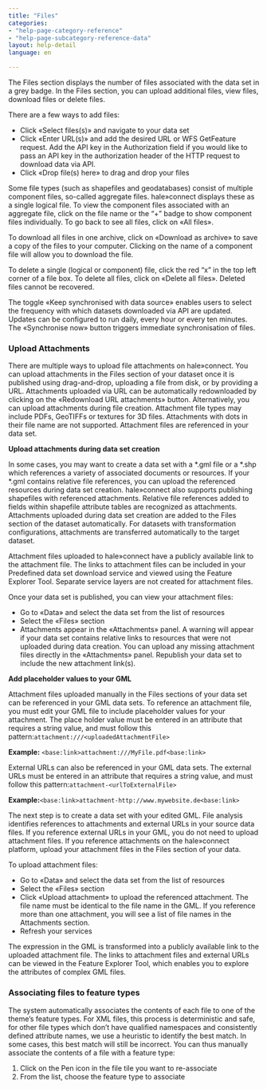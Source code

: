 ```yaml
---
title: "Files"
categories:
- "help-page-category-reference"
- "help-page-subcategory-reference-data"
layout: help-detail
language: en

---
```


The Files section displays the number of files associated with the data set in a grey badge. In the Files section, you can upload additional files, view files, download files or delete files.

There are a few ways to add files:

  * Click «Select files(s)» and navigate to your data set
  * Click «Enter URL(s)» and add the desired URL or WFS GetFeature request. Add the API key in the Authorization field if you would like to pass an API key in the authorization header of the HTTP request to download data via API.
  * Click «Drop file(s) here» to drag and drop your files

Some file types (such as shapefiles and geodatabases) consist of multiple component files, so-called aggregate files. hale»connect displays these as a single logical file. To view the component files associated with an aggregate file, click on the file name or the “+” badge to show component files individually. To go back to see all files, click on «All files».

 To download all files in one archive, click on «Download as archive» to save a copy of the files to your computer. Clicking on the name of a component file will allow you to download the file.

 To delete a single (logical or component) file, click the red “x” in the top left corner of a file box. To delete all files, click on «Delete all files». Deleted files cannot be recovered.

 The toggle «Keep synchronised with data source» enables users to select the frequency with which datasets downloaded via API are updated. Updates can be configured to run daily, every hour or every ten minutes. The «Synchronise now» button triggers immediate synchronisation of files.

### **Upload Attachments**

 There are multiple ways to upload file attachments on hale»connect. You can upload attachments in the Files section of your dataset once it is published using drag-and-drop, uploading a file from disk, or by providing a URL. Attachments uploaded via URL can be automatically redownloaded by clicking on the «Redownload URL attachments» button. Alternatively, you can upload attachments during file creation. Attachment file types may include PDFs, GeoTIFFs or textures for 3D files. Attachments with dots in their file name are not supported. Attachment files are referenced in your data set.

 **Upload attachments during data set creation**

 In some cases, you may want to create a data set with a \*.gml file or a \*.shp which references a variety of associated documents or resources. If your \*.gml contains relative file references, you can upload the referenced resources during data set creation. hale»connect also supports publishing shapefiles with referenced attachments. Relative file references added to fields within shapefile attribute tables are recognized as attachments. Attachments uploaded during data set creation are added to the Files section of the dataset automatically. For datasets with transformation configurations, attachments are transferred automatically to the target dataset.

 Attachment files uploaded to hale»connect have a publicly available link to the attachment file. The links to attachment files can be included in your Predefined data set download service and viewed using the Feature Explorer Tool. Separate service layers are not created for attachment files.

 Once your data set is published, you can view your attachment files:

   *	Go to «Data» and select the data set from the list of resources
   *	Select the «Files» section
   *  Attachments appear in the «Attachments» panel. A warning will appear if your data set contains relative links to resources that were not uploaded during data creation. You can upload any missing attachment files directly in the «Attachments» panel. Republish your data set to include the new attachment link(s).

**Add placeholder values to your GML**

 Attachment files uploaded manually in the Files sections of your data set can be referenced in your GML data sets. To reference an attachment file, you must edit your GML file to include placeholder values for your attachment. The place holder value must be entered in an attribute that requires a string value, and must follow this pattern:```attachment:///<uploadedAttachmentFile>```

**Example:** ```<base:link>attachment:///MyFile.pdf<base:link>```

External URLs can also be referenced in your GML data sets. The external URLs must be entered in an attribute that requires a string value, and must follow
this pattern:```attachment-<urlToExternalFile>```

**Example:**```<base:link>attachment-http://www.mywebsite.de<base:link>```

The next step is to create a data set with your edited GML. File analysis identifies references to attachments and external URLs in your source data files. If you reference external URLs in your GML, you do not need to upload attachment files. If you reference attachments on the hale»connect platform, upload your attachment files in the Files section of your data.

To upload attachment files:

  *	Go to «Data» and select the data set from the list of resources
  *	Select the «Files» section
  *	Click «Upload attachment» to upload the referenced attachment. The file name must be identical to the file name in the GML. If you reference more than one attachment, you will see a list of file names in the Attachments section.
  *	Refresh your services

The expression in the GML is transformed into a publicly available link to the uploaded attachment file. The links to attachment files and external URLs can be viewed in the Feature Explorer Tool, which enables you to explore the attributes of complex GML files.

### **Associating files to feature types**

The system automatically associates the contents of each file to one of the theme’s feature types. For XML files, this process is deterministic and safe, for other file types which don’t have qualified namespaces and consistently defined attribute names, we use a heuristic to identify the best match. In some cases, this best match will still be incorrect. You can thus manually associate the contents of a file with a feature type:

1.	Click on the Pen icon in the file tile you want to re-associate
2.	From the list, choose the feature type to associate
